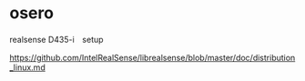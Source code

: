 # osero

realsense D435-i　setup

https://github.com/IntelRealSense/librealsense/blob/master/doc/distribution_linux.md
